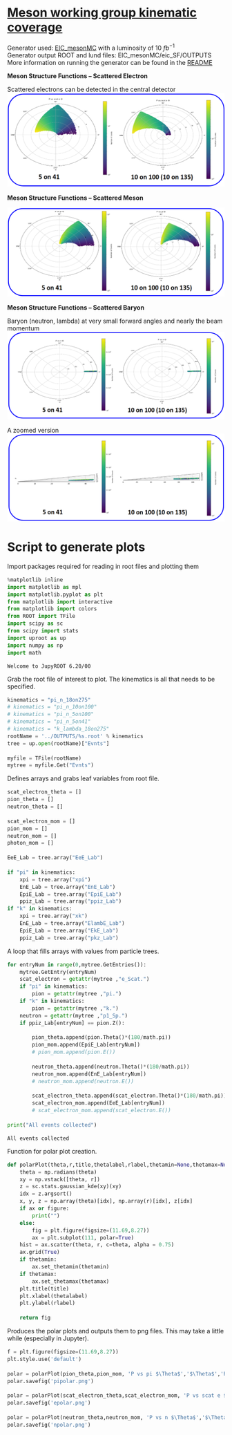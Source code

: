 **[Meson working group kinematic coverage](http://www.vsl.cua.edu/cua_phy/index.php/EIC_Meson_Structure_Working_Group)**
===

Generator used: [EIC_mesonMC](https://github.com/JeffersonLab/EIC_mesonMC) with a luminosity of 10 $fb^{-1}$ <br> 
Generator output ROOT and lund files: EIC_mesonMC/eic_SF/OUTPUTS <br> 
More information on running the generator can be found in the [README](../README.ipynb)

**Meson Structure Functions – Scattered Electron**

Scattered electrons can be detected in the central detector <br>
![](plots/scat_e.png)

**Meson Structure Functions – Scattered Meson**

![](plots/scat_m.png)

**Meson Structure Functions – Scattered Baryon**

Baryon (neutron, lambda) at very small forward angles and nearly the beam momentum <br>
![](plots/scat_b.png)

A zoomed version <br>
![](plots/scat_b_zoom.png)

**Script to generate plots**
==

Import packages required for reading in root files and plotting them


```python
%matplotlib inline
import matplotlib as mpl
import matplotlib.pyplot as plt
from matplotlib import interactive
from matplotlib import colors
from ROOT import TFile
import scipy as sc
from scipy import stats
import uproot as up
import numpy as np
import math
```

    Welcome to JupyROOT 6.20/00


Grab the root file of interest to plot. The kinematics is all that needs to be specified.


```python
kinematics = "pi_n_18on275"
# kinematics = "pi_n_10on100"
# kinematics = "pi_n_5on100"
# kinematics = "pi_n_5on41"
# kinematics = "k_lambda_18on275"
rootName = '../OUTPUTS/%s.root' % kinematics
tree = up.open(rootName)["Evnts"]

myfile = TFile(rootName)
mytree = myfile.Get("Evnts")
```

Defines arrays and grabs leaf variables from root file.


```python
scat_electron_theta = []
pion_theta = []
neutron_theta = []

scat_electron_mom = []
pion_mom = []
neutron_mom = []
photon_mom = []

EeE_Lab = tree.array("EeE_Lab")

if "pi" in kinematics:
    xpi = tree.array("xpi")
    EnE_Lab = tree.array("EnE_Lab")
    EpiE_Lab = tree.array("EpiE_Lab")
    ppiz_Lab = tree.array("ppiz_Lab")
if "k" in kinematics:
    xpi = tree.array("xk")
    EnE_Lab = tree.array("ElambE_Lab")
    EpiE_Lab = tree.array("EkE_Lab")
    ppiz_Lab = tree.array("pkz_Lab")
```

A loop that fills arrays with values from particle trees.


```python
for entryNum in range(0,mytree.GetEntries()):
    mytree.GetEntry(entryNum)
    scat_electron = getattr(mytree ,"e_Scat.")
    if "pi" in kinematics:
        pion = getattr(mytree ,"pi.")
    if "k" in kinematics:
        pion = getattr(mytree ,"k.")
    neutron = getattr(mytree ,"p1_Sp.")
    if ppiz_Lab[entryNum] == pion.Z():
        
        pion_theta.append(pion.Theta()*(180/math.pi))
        pion_mom.append(EpiE_Lab[entryNum])
        # pion_mom.append(pion.E())
    
        neutron_theta.append(neutron.Theta()*(180/math.pi))
        neutron_mom.append(EnE_Lab[entryNum])
        # neutron_mom.append(neutron.E())
    
        scat_electron_theta.append(scat_electron.Theta()*(180/math.pi))
        scat_electron_mom.append(EeE_Lab[entryNum])
        # scat_electron_mom.append(scat_electron.E())
        
print("All events collected")
```

    All events collected


Function for polar plot creation.


```python
def polarPlot(theta,r,title,thetalabel,rlabel,thetamin=None,thetamax=None,figure=None,ax=None):
    theta = np.radians(theta)
    xy = np.vstack([theta, r])
    z = sc.stats.gaussian_kde(xy)(xy)
    idx = z.argsort()
    x, y, z = np.array(theta)[idx], np.array(r)[idx], z[idx]
    if ax or figure:
        print("")
    else:
        fig = plt.figure(figsize=(11.69,8.27))
        ax = plt.subplot(111, polar=True)
    hist = ax.scatter(theta, r, c=theta, alpha = 0.75)
    ax.grid(True)
    if thetamin:
        ax.set_thetamin(thetamin)
    if thetamax:
        ax.set_thetamax(thetamax)
    plt.title(title)
    plt.xlabel(thetalabel)
    plt.ylabel(rlabel)

    return fig
```

Produces the polar plots and outputs them to png files. This may take a little while (especially in Jupyter).


```python
f = plt.figure(figsize=(11.69,8.27))
plt.style.use('default')

polar = polarPlot(pion_theta,pion_mom, 'P vs pi $\Theta$','$\Theta$','P')
polar.savefig('pipolar.png')
    
polar = polarPlot(scat_electron_theta,scat_electron_mom, 'P vs scat e $\Theta$','$\Theta$','P')
polar.savefig('epolar.png')
        
polar = polarPlot(neutron_theta,neutron_mom, 'P vs n $\Theta$','$\Theta$','P',0.0,5.0)
polar.savefig('npolar.png')
```
